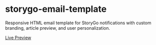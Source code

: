 # storygo-email-template
Responsive HTML email template for StoryGo notifications with custom branding, article preview, and user personalization.

[Live Preview](https://oleg-1991.github.io/storygo-email-template/)
